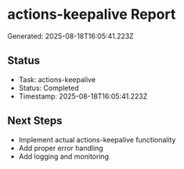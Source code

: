 # actions-keepalive Report

Generated: 2025-08-18T16:05:41.223Z

## Status
- Task: actions-keepalive
- Status: Completed
- Timestamp: 2025-08-18T16:05:41.223Z

## Next Steps
- Implement actual actions-keepalive functionality
- Add proper error handling
- Add logging and monitoring
